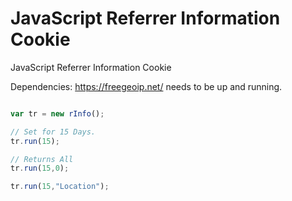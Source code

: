 # JavaScript Referrer Information Cookie
JavaScript Referrer Information Cookie

Dependencies:
https://freegeoip.net/ needs to be up and running.

```javascript

var tr = new rInfo();

// Set for 15 Days.
tr.run(15);

// Returns All
tr.run(15,0);

tr.run(15,"Location");

```
